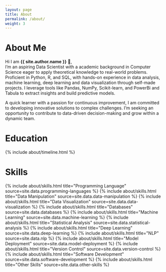 ```yaml
---
layout: page
title: About
permalink: /about/
weight: 3
---
```


# **About Me**

Hi I am **{{ site.author.name }}** :wave:,<br>
I’m an aspiring Data Scientist with a academic background in
Computer Science eager to apply theoretical knowledge to real-world
problems. Proficient in Python, R, and SQL, with hands-on experience in
data analysis, machine learning, deep learning and data visualization through self-made projects. I leverage tools like Pandas, NumPy, Scikit-learn, and PowerBi and Tabula to extract insights and build predictive models.

A quick learner with a passion for continuous improvement, I am committed to
developing innovative solutions to complex challenges. I’m seeking an
opportunity to contribute to data-driven decision-making and grow
within a dynamic team.


# **Education**
<div class="row">
{% include about/timeline.html %}
</div>

# **Skills**
<div class="row">
{% include about/skills.html title="Programming Language" source=site.data.programming-languages %}
{% include about/skills.html title="Data Manipulation" source=site.data.data-manipulation %}
{% include about/skills.html title="Data Visualization" source=site.data.data-visualization %}
{% include about/skills.html title="Databases" source=site.data.databases %}
{% include about/skills.html title="Machine Learning" source=site.data.machine-learning %}
{% include about/skills.html title="Statistical Analysis" source=site.data.statistical-analysis %}
{% include about/skills.html title="Deep Learning" source=site.data.deep-learning %}
{% include about/skills.html title="NLP" source=site.data.nlp %}
{% include about/skills.html title="Model Deployment" source=site.data.model-deployment %}
{% include about/skills.html title="Version Control" source=site.data.version-control %}
{% include about/skills.html title="Software Development" source=site.data.software-development %}
{% include about/skills.html title="Other Skills" source=site.data.other-skills %}
</div>
